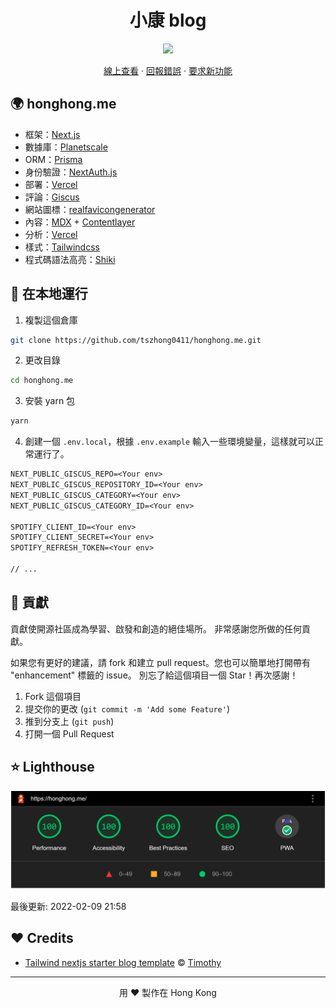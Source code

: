 <h1 align="center">
 小康 blog
</h1>

<p align="center">
  <img src="https://socialify.git.ci/tszhong0411/honghong.me/image?forks=1&issues=1&logo=https://honghong.me/static/images/projects/blog/logo.png&name=1&owner=1&pattern=Circuit%20Board&pulls=1&stargazers=1&theme=Dark">
</p>

<p align="center">
    <a href="https://honghong.me" target="blank">線上查看</a>
    ·
    <a href="https://github.com/tszhong0411/honghong.me/issues/new/choose">回報錯誤</a>
    ·
    <a href="https://github.com/tszhong0411/honghong.me/issues/new/choose">要求新功能</a>
</p>

## 🌍 honghong.me

- 框架：[Next.js](https://nextjs.org/)
- 數據庫：[Planetscale](https://planetscale.com/)
- ORM：[Prisma](https://prisma.io/)
- 身份驗證：[NextAuth.js](https://next-auth.js.org/)
- 部署：[Vercel](https://vercel.com)
- 評論：[Giscus](https://giscus.app/)
- 網站圖標：[realfavicongenerator](https://realfavicongenerator.net/)
- 內容：[MDX](https://mdxjs.com/) + [Contentlayer](https://www.contentlayer.dev/)
- 分析：[Vercel](https://vercel.com/)
- 樣式：[Tailwindcss](https://tailwindcss.com)
- 程式碼語法高亮：[Shiki](https://github.com/shikijs/shiki)

## 👋 在本地運行

1. 複製這個倉庫

```sh
git clone https://github.com/tszhong0411/honghong.me.git
```

2. 更改目錄

```sh
cd honghong.me
```

3. 安裝 yarn 包

```sh
yarn
```

4. 創建一個 `.env.local`，根據 `.env.example` 輸入一些環境變量，這樣就可以正常運行了。

```txt
NEXT_PUBLIC_GISCUS_REPO=<Your env>
NEXT_PUBLIC_GISCUS_REPOSITORY_ID=<Your env>
NEXT_PUBLIC_GISCUS_CATEGORY=<Your env>
NEXT_PUBLIC_GISCUS_CATEGORY_ID=<Your env>

SPOTIFY_CLIENT_ID=<Your env>
SPOTIFY_CLIENT_SECRET=<Your env>
SPOTIFY_REFRESH_TOKEN=<Your env>

// ...
```

## 🍰 貢獻

貢獻使開源社區成為學習、啟發和創造的絕佳場所。 非常感謝您所做的任何貢獻。

如果您有更好的建議，請 fork 和建立 pull request。您也可以簡單地打開帶有 "enhancement" 標籤的 issue。 別忘了給這個項目一個 Star！再次感謝！

1. Fork 這個項目
2. 提交你的更改 (`git commit -m 'Add some Feature'`)
3. 推到分支上 (`git push`)
4. 打開一個 Pull Request

## ⭐ Lighthouse

<p align="center">
  <a href="https://googlechrome.github.io/lighthouse/viewer/?gist=50f0c8da918422944d8ee2e815eeecc1"><img src="./public/static/images/screenshot/honghong.me-lighthouse-202202092158.png"  alt="lighthouse"></a>
</p>

最後更新: 2022-02-09 21:58

## ❤️ Credits

- [Tailwind nextjs starter blog template](https://github.com/timlrx/tailwind-nextjs-starter-blog) © [Timothy](https://www.timlrx.com/)

<hr>
<p align="center">
用 ❤️ 製作在 Hong Kong
</p>

